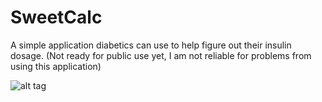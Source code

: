 # SweetCalc
A simple application diabetics can use to help figure out their insulin dosage. (Not ready for public use yet, I am
not reliable for problems from using this application)

![alt tag](http://i.imgur.com/vInCZiw.png)